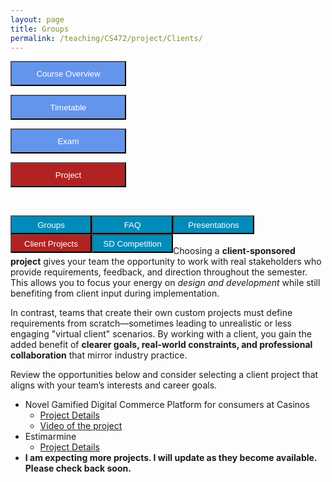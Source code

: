 ```yaml
---
layout: page
title: Groups
permalink: /teaching/CS472/project/Clients/
---
```


<div class="main-component">
<form action="/teaching/CS472/">
    <input type="submit" style="background-color:cornflowerblue;color:white;width:185px;
height:40px;" value="Course Overview" />
</form>

<form action="/teaching/CS472/Timetable/">
    <input type="submit" style="background-color:cornflowerblue;color:white;width:185px;
height:40px;" value="Timetable" />
</form>
<form action="/teaching/CS472/Exam/">
    <input type="submit" style="background-color:cornflowerblue;color:white;width:185px;
height:40px;" value="Exam" />
</form>
<form action="/teaching/CS472/project/">
    <input type="submit" style="background-color:firebrick;color:white;width:185px;
height:40px;" value="Project" />
</form>

</div>
<br/>

<div class="main-component">
<form action="/teaching/CS472/project/Group/">
    <input type="submit" style="background-color:#008CBA;float:left; color:white;width:130px;
height:30px;" value="Groups" />
</form>
<form action="/teaching/CS472/project/FAQ/">
    <input type="submit" style="background-color:#008CBA;float:left;color:white;width:130px;
height:30px;" value="FAQ" />
</form>
<form action="/teaching/CS472/project/Presentations/">
    <input type="submit" style="background-color:#008CBA;float:left;color:white;width:130px;
height:30px;" value="Presentations" />
</form>
<form action="/teaching/CS472/project/Clients/">
    <input type="submit" style="background-color:firebrick;float:left;color:white;width:130px;
height:30px;" value="Client Projects" />
</form>
<form action="/teaching/CS472/project/Competition/">
    <input type="submit" style="background-color:#008CBA;float:left;color:white;width:130px;
height:30px;" value="SD Competition" />
</form>
</div>

<br/>
<br/>

<p>
Choosing a <strong>client-sponsored project</strong> gives your team the opportunity to work with real stakeholders 
who provide requirements, feedback, and direction throughout the semester. This allows you to focus your energy 
on <em>design and development</em> while still benefiting from client input during implementation. 
</p>

<p>
In contrast, teams that create their own custom projects must define requirements from scratch—sometimes leading to 
unrealistic or less engaging "virtual client" scenarios. By working with a client, you gain the added benefit of 
<strong>clearer goals, real-world constraints, and professional collaboration</strong> that mirror industry practice.
</p>

<p>
Review the opportunities below and consider selecting a client project that aligns with your team’s interests and 
career goals.
</p>

* Novel Gamified Digital Commerce Platform for consumers at Casinos
  * [Project Details](Gamified-Digital-Commerce-Platform.pdf)
  * [Video of the project](https://mail.google.com/mail/u/2/#search/jay+karma/FMfcgzQbgcSmnPclnTDBlDdBCKXGrnWS?projector=1)
* Estimarmine 
  * [Project Details](Estimarmine_Precondition_Report.pdf)
* **I am expecting more projects. I will update as they become available. Please check back soon.**

